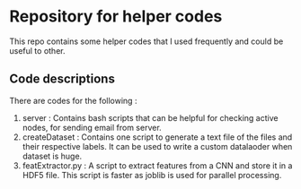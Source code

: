 # Repository for helper codes
This repo contains some helper codes that I used frequently and could be useful to other. 

## Code descriptions

There are codes for the following :

1. server : Contains bash scripts that can be helpful for checking active nodes, for sending email from server.
2. createDataset : Contains one script to generate a  text file of the files and their respective  labels. It can be used to write a custom datalaoder when dataset is huge.
3. featExtractor.py :  A script to extract features from a CNN and store it in a HDF5 file. This script is faster as joblib is used for parallel processing.
